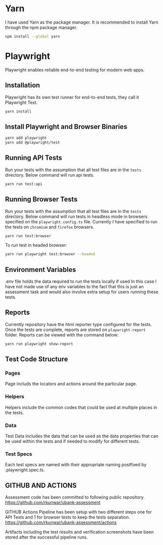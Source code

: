 # Yarn
I have used Yarn as the package manager. It is recommended to install Yarn through the npm package manager. 

```bash
npm install --global yarn
```

# Playwright

Playwright enables reliable end-to-end testing for modern web apps.

## Installation

Playwright has its own test runner for end-to-end tests, they call it Playwright Test.

```bash
yarn install
```


## Install Playwright and Browser Binaries

```bash
yarn add playwright
yarn add @playwright/test
```

## Running API Tests

Run your tests with the assumption that all test files are in the `tests` directory. Below command will run api tests. 

```bash
yarn run test:api 
```

## Running Browser Tests

Run your tests with the assumption that all test files are in the `tests` directory. Below command will run tests in headless mode in browsers specified on the `playwright.config.ts` file. Currently I have specified to run the tests on `chromium` and `firefox` browsers. 

```bash
yarn run test:browser 
```

To run test in headed browser:

```bash
yarn run playwright test:browser --headed
```

## Environment Variables

.env file holds the data required to run the tests locally if used In this case I have not made use of any env variables to the fact that this is just an assessment task and would also involve extra setup for users running these tests. 


## Reports
Currently repository have the html reporter type configured for the tests. Once the tests are complete, reports are stored on `playwright-report` folder. Reports can be viewed with the command below: 
```bash
yarn run playwright show-report
```

## Test Code Structure

### Pages 
Page includs the locators and actions around the particular page. 

### Helpers
Helpers include the common codes that could be used at multiple places in the tests. 

### Data
Test Data includes the data that can be used as the data properties that can be used within the tests and if needed to modify for different tests. 

### Test Specs
Each test specs are named with their appropriate naming postfixed by .playwright.spec.ts. 

## GITHUB AND ACTIONS
Assessment code has been committed to following public repository. 
https://github.com/rkunwar/ubank-assessment

GITHUB Actions Pipeline has been setup with two different steps one for API Tests and 1 for browser tests to keep the tests separation. 
https://github.com/rkunwar/ubank-assessment/actions

Artifacts including the test results and verification screenshots have been stored after the successful pipeline runs. 





